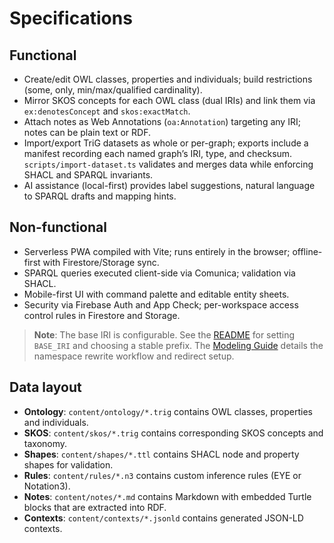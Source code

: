 # Specifications

## Functional

- Create/edit OWL classes, properties and individuals; build restrictions (some, only, min/max/qualified cardinality).
- Mirror SKOS concepts for each OWL class (dual IRIs) and link them via `ex:denotesConcept` and `skos:exactMatch`.
- Attach notes as Web Annotations (`oa:Annotation`) targeting any IRI; notes can be plain text or RDF.
- Import/export TriG datasets as whole or per-graph; exports include a manifest recording each named graph’s IRI, type, and checksum. `scripts/import-dataset.ts` validates and merges data while enforcing SHACL and SPARQL invariants.
- AI assistance (local-first) provides label suggestions, natural language to SPARQL drafts and mapping hints.

## Non-functional

- Serverless PWA compiled with Vite; runs entirely in the browser; offline-first with Firestore/Storage sync.
- SPARQL queries executed client-side via Comunica; validation via SHACL.
- Mobile-first UI with command palette and editable entity sheets.
- Security via Firebase Auth and App Check; per-workspace access control rules in Firestore and Storage.

> **Note**: The base IRI is configurable. See the [README](README.md#base-iri)
> for setting `BASE_IRI` and choosing a stable prefix. The
> [Modeling&nbsp;Guide](MODELING_GUIDE.md#changing-the-base-iri) details the
> namespace rewrite workflow and redirect setup.

## Data layout

- **Ontology**: `content/ontology/*.trig` contains OWL classes, properties and individuals.
- **SKOS**: `content/skos/*.trig` contains corresponding SKOS concepts and taxonomy.
- **Shapes**: `content/shapes/*.ttl` contains SHACL node and property shapes for validation.
- **Rules**: `content/rules/*.n3` contains custom inference rules (EYE or Notation3).
- **Notes**: `content/notes/*.md` contains Markdown with embedded Turtle blocks that are extracted into RDF.
- **Contexts**: `content/contexts/*.jsonld` contains generated JSON-LD contexts.
